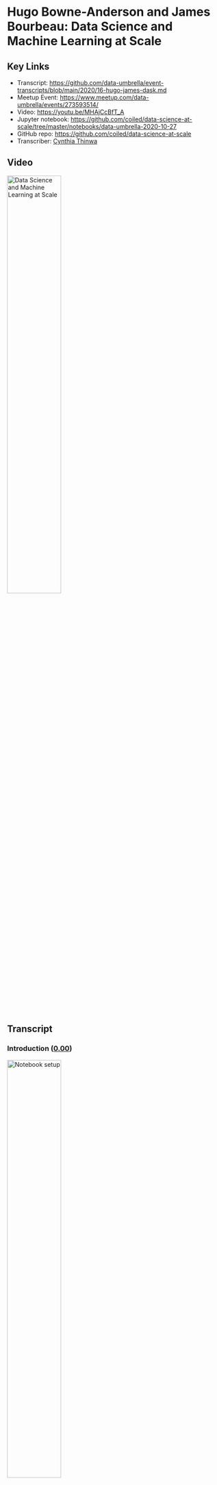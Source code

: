 # Hugo Bowne-Anderson and James Bourbeau:  Data Science and Machine Learning at Scale

## Key Links
- Transcript:  https://github.com/data-umbrella/event-transcripts/blob/main/2020/16-hugo-james-dask.md
- Meetup Event:  https://www.meetup.com/data-umbrella/events/273593514/
- Video:   https://youtu.be/MHAjCcBfT_A
- Jupyter notebook:  https://github.com/coiled/data-science-at-scale/tree/master/notebooks/data-umbrella-2020-10-27
- GitHub repo:  https://github.com/coiled/data-science-at-scale
- Transcriber:  <a href='https://github.com/'>Cynthia Thinwa</a>

## Video

<a href="http://www.youtube.com/watch?feature=player_embedded&v=MHAjCcBfT_A" target="_blank">
  <img src="http://img.youtube.com/vi/MHAjCcBfT_A/0.jpg"
       alt="Data Science and Machine Learning at Scale" width="50%" /></a>

## Transcript

### Introduction (<a href='https://youtu.be/MHAjCcBfT_A'>0.00</a>)

<a href="https://youtu.be/MHAjCcBfT_A?t=1">
  <img src="https://github.com/CeeThinwa/event-transcripts/blob/patch-1/images/v16/v16t0.00.JPG"
       alt="Notebook setup" width="50%" /></a>

**Reshama**:

Okay - hello and welcome to Data Umbrella's webinar for October; so I'm just going to go over the agenda, I'm going to do a brief introduction then there will be the workshop by Hugo and James and you can ask questions along the way in the chat or - actually the best place to ask questions is the Q&A and there's an option to upvote as well. So yeah; asking the Q&A - if you happen to post it on the chat by mistake I can also transfer it over to Q&A so that would be fine too and this webinar is being recorded.

Briefly about me: I am a statistician and data scientist and I am the founder of Data Umbrella; I am on a lot of platforms as @reshamas so feel free to follow me on Twitter and LinkedIn. We have a code of conduct; we're dedicated to providing a harassment-free experience for everyone; thank you for helping to make this a welcoming, friendly professional community for all and this code of conduct applies to the chat as well. So our mission is to provide an inclusive community for underrepresented persons in data science and we are an all-volunteer-run organization.

You can support Data Umbrella by doing the following things: you can follow our code of conduct and keep our community a place where everybody wants to keep coming to, you can donate to our open collective and that helps to pay meet-up dues and other operational costs and you can check out this link here on GitHub - we have this new initiative where all the videos are being transcribed and... so it's to make them more accessible - so we take the YouTube videos and we put the raw there and so we've had a number of volunteers help us transcribe it; so feel free to check out this link and maybe if you do this video, maybe the two speakers will follow you on Twitter; I can't promise anything but it's possible.

Data Umbrella has a job board and it's at jobs.dataumbrella.org and once this gets started I'll put some links in the chat. The job that we are highlighting today is the machine learning engineer job by Development Seed and Development Seed is based in Washington DC and Lisbon, Portugal and they do - I'm going to go to the next slide - what they do is they're doing social good work and so they're doing for instance, mapping elections from Afghanistan to the U.S, analyzing public health and economic data from Palestine to Illinois and leading the strategy and development behind data for World Bank and some other organizations and I will share a link to their job posting in the chat as well as soon as I finish this brief introduction.

Check out our website for resources - there's a lot of resources on learning Python and R, also for contributing to open source, also for guides on accessibility and responsibility and allyship. We have a monthly newsletter that goes out towards the end of the month and it has information on our upcoming events - we have two great events coming up in November and December on open source so subscribe to our newsletter to be in the know. We are on all social media platforms as Data Umbrella; Meetup is the best place to join to find out about upcoming events, our website has resources, follow us on Twitter, we also share a lot of information on LinkedIn, and if you want to subscribe to our YouTube channel we record all of our talks and post them there within about a week of the talk so it's a good way to get information.

Okay and now we are ready to get started. So I will hand it over to - put myself on mute - and I will hand it over to Hugo and James and let you take over.

**Hugo:**

Thank you all for joining I just want to thank Reshama, Christina and and everyone else who tire - all the tireless effort that - that goes into putting these meet-ups and these online sessions together. I think one thing I want to say is actually the last in-person workshop I gave - either at the end of February or early March was Data Umbrella's inaugural tutorial and meetup if I recall correctly - on Bayesian thinking and hacker statistics and simulation and that type of stuff, so it's just wonderful to be back particularly with my colleague and friend James. We're building really cool distributed data science products at Coiled - we'll say a bit about that but we'll do some introductions in a bit.

### How to access and set up notebooks used in the webinar (<a href='https://youtu.be/MHAjCcBfT_A?t=300'>05:00</a>)

<a href="https://youtu.be/MHAjCcBfT_A?t=300">
  <img src="https://github.com/CeeThinwa/event-transcripts/blob/patch-1/images/v16/v16t05.00.JPG"
       alt="Notebook setup" width="50%" /></a>
       
**Hugo:**

I just wanted to get you all accustomed to - it was February, thank you Reshama. We're working with Jupyter notebooks in a GitHub repository - the repository is pinned to the top of the chat. This is what it looks like (scrolling down the repository homepage) - these are all the files; this is the file system.

Now we use something called Binder which is a project, out of and related to Project - Project Jupyter which provides infrastructure to run notebooks without any local installs. So there are two ways you can you can code along on this tutorial; the first is - and i won't get you to do this yet - is to launch Binder. The reason I won't get you to do that yet is because once you launch it we have 10 minutes to start coding or the Binder session times out - I've been burnt by that before, actually several times - I'm surprised I even remembered it this time. The other thing you can do is install everything locally by cloning the repository, downloading Anaconda, creating a Conda environment - if you haven't done that, I suggest you do not do that now - and you launch - launch the Binder. James is going to start by telling us a few things about about Dask and distributed computing in general.

My question for you James is: if we get people to launch this now, will we get to execute a cell - code cell in 10 minutes?

**James:**

I would... let's hold off for now maybe..

**Hugo:**

Yep.

**James:**

Maybe I'll indicate when we should launch Binder.

**Hugo:**

Okay, fantastic.

**James:**

Cool um and just for reference -

**Hugo:**

So -

**James:**

What I'm looking at right now is the GitHub repository on your browser...

**Hugo:**

Yes.

**James:**

Okay.

**Hugo:**
Exactly. So I will not launch Binder now - I will not get you to now... I've - I'm doing this locally... (highlights notebook located in `localhost` onscreen) and we see that I'm in notebook zero, and if you want to actually have a look at this notebook before launching Binder, it's in the (highlights notebook location in GitHub onscreen) *Notebooks Data Umbrella...* subdirectory  (clicks notebook location in GitHub onscreen) and it's (highlights notebook location in GitHub onscreen) notebook zero and we're going to hopefully make it through the overview then (highlights notebook location in GitHub onscreen) chatting about Dask - Dask *delayed* and - and (highlights notebook location onscreen) *dataframe* and (highlights notebook location onscreen) *machine learning*.

Great so we have... Hashim has said you could open in VS Code as well; you could - I mean, that would require all your local installs and that type of stuff as well but we're to introduce me and James; we work at Coiled where we build products for distributed computing infrastructure. As we'll see one of the big problems with like bursting to the cloud is all the like Kubernetes, AWS, Docker stuff, so we build a one-click host of deployments for Dask but for data science and machine learning in general. James maintains Dask along with Matt - Matt Rocklin who created Dask with a team - people who were working with Continuum, Anaconda at the time - and James is a software engineer at Coiled and I run Data science evangelism, Marketing, work on a bunch of product stuff as well, wear a bunch of different hats occasionally; there are many ways to think about distributed compute and how to do it in Python. We're going to present - hey James, you're muted -

**James:**

I'm taking it I went away based on what I see in the chat...

**Hugo:**

You did, you did but now we're back; I've introduced you, I've introduced me, I've mentioned that there are many ways to do distributed compute in the Python ecosystem and we'll be
chatting about one called Dask and maybe I'll pass to you in a second but I'll say one thing that I really like about - my background isn't in distributed compute my background's in
Pythonic data science. When thinking about bursting to larger data sets and larger models, there are a variety of options. The thing that took me, attracted me to Dask - originally.
I saw Cameron's note  "The ghosts in the machine aren't playing nice tonight I think that ain't that the truth" - is that Dask plays so nicely with the entire Py data ecosystem so as we'll see if you want to write Dask code for dataframes - Dask DataFrames - it really mimics your Pandas code; same with Numpy, same with Scikit-learn - okay? And the other thing is Dask essentially runs the Python code under the hood so your mental model of what's happening is - actually corresponds to the code being executed. Okay.. now I'd like to pass over to James but it looks like he's disappeared again -

**James:**

I'm still here if you can hear me, I've just turned my camera off.

**Hugo:**

Oh yeah! Okay great.

**James:**

I'm gonna turn my camera... hopefully that will help, yeah -

**Hugo:**

And I might do, do the same for bandwidth, bandwidth issues so if you want to jump in and talk about Dask at a high level, I'm sharing my screen and we can scroll through (scrolls through notebook located at `localhost`).

### An overview of Dask (<a href='https://youtu.be/MHAjCcBfT_A?t=590'>09:50</a>)

<a href="https://youtu.be/MHAjCcBfT_A?t=590">
  <img src="https://github.com/CeeThinwa/event-transcripts/blob/patch-1/images/v16/v16t09.50.JPG"
       alt="Notebook setup" width="50%" /></a>

**James:**

Yeah that sounds great. So that's sort of - a nutshell - you can think of it as being composed of two main... well, components.

<a href="https://youtu.be/MHAjCcBfT_A?t=610">
  <img src="https://github.com/CeeThinwa/event-transcripts/blob/patch-1/images/v16/v16t10.10.JPG"
       alt="Dask components" width="50%" /></a>

The first we call collections; these are the user interfaces that you use to actually construct a computation you would like to compute in parallel or on distributed hardware. There are a few different interfaces that Dask implements... for instance, there's Dask Array for doing nd array computations, there's Dask DataFrame for working with tabular data... you can think of those as like - Dask Array as a parallel version of Numpy, Dask DataFrame as a parallel version of Pandas and so on. There are also a couple other interfaces that we'll be talking about; Dask delayed for instance - we'll talk about that today - we'll also talk about the Futures API; those are sort of for lower level custom algorithms, in sort of paralyzing existing - existing code. The main takeaway is that there are several sort of familiar APIs that Dask implements and that we'll use today to actually construct your computation. So that's the first part of Dask - it is these Dask collections - you then take these collections, set up your steps for your computation and then pass them off to the second component which are Dask schedulers and these will actually go through and execute your computation potentially in parallel.

There are two flavors of schedulers that Dask offers. The first - is a - are called single machine schedulers and these just take advantage of your local hardware they will spin up a a local thread or process pool and start submitting tasks in your computation to to be executed in parallel either on multiple threads or multiple processes. There's also a distributed scheduler - or maybe a better term for... would actually be called the advanced scheduler because it works well on a single machine but it also scales out to multiple machines, so for instance as you'll see later we will actually spin up a  distributed scheduler that has workers on remote machines on AWS so you can actually scale out beyond your local resources like say what's on your laptop. (Scrolls through notebook located at `localhost`) Kind of scrolling down then to the image of the cluster we can see the main components of the distributed scheduler -

**Hugo:**

And James, I might get people to spin up the Binder now because we're going to execute codes-

**James:**

Yeah... now is a good point. Yep -

**Hugo:**

So just - here's a quick break point before you know... a teaser for schedulers and what's happening there. I'll ask you to - in the repository there's also the link to the binder; click on launch binder (right-clicks the link), i'm going to open it in a new tab and what this will create is an environment in which you can just execute the code in - in the notebooks okay... (displays the opened tab at *mybinder.org* where `coiled/data-science-at-scale/master` repository is loading) so hopefully by the time we've gotten - gone through this section, this will be ready to start executing code. So if everyone wants to do that - to code along... otherwise just watch - or if you're running things locally, also cool; thanks James.

#### An illustration of a distributed scheduler (<a href='https://youtu.be/MHAjCcBfT_A?t=780'>13:00</a>)

<a href="https://youtu.be/MHAjCcBfT_A?t=780">
  <img src="https://github.com/CeeThinwa/event-transcripts/blob/patch-1/images/v16/v16t13.04.JPG"
       alt="Scheduler" width="50%" /></a>

**James:**

Yeah, yeah no problem, thank you. So - so yeah, looking at the image for the distributed scheduler; we're not gonna have time to go into the... a lot of detail about the distributed scheduler in this workshop so - but we do want to provide at least a high level overview of the, the different parts and components of the distributed scheduler.

So the first part I want to talk about is in the diagram what's labeled as a client. So this is the user facing entry point to a cluster; so um wherever you are running your python session... that could be in a jupiter lab session - like we are here, that could be in a python script somewhere... you will create and instantiate a client object that connects to the second component which is the Dask scheduler.

So each Dask cluster has a single scheduler in it that sort of keeps track of all of the state - for all of the - the state of your cluster and all the tasks you'd like to compute; so from your client you might start submitting tasks to the cluster... the scheduler will receive those tasks and compute things like all the dependencies needed for that task like say you're implementing - you say you want to compute Task C, but that actually requires first you have to compute Task B and Task A - like there are some dependency structures there; it'll compute those dependencies as well as keep track of them. It'll also communicate with all the workers to understand what worker is working on which task and as space frees up on the workers it will start farming out new tasks to compute to the workers.

So in this particular diagram there are three Dask distributed workers here; however, you can have as you can have thousands of workers if you'd like. So the workers are the things that actually compute the tasks. They also store the results of your tasks and then serve them back to you in the client. The scheduler basically manages all the state needed to perform the computations and you submit tasks from the client. So that's sort of a quick whirlwind tour of the different components for the distributed scheduler and at this point I think it'd be great to actually see - see some of this in action... Hugo, would you like to take over?

### Dask in action (<a href='https://youtu.be/MHAjCcBfT_A?t=915'>15:14</a>)

<a href="https://youtu.be/MHAjCcBfT_A?t=915">
  <img src="https://github.com/CeeThinwa/event-transcripts/blob/patch-1/images/v16/v16t15.23.JPG"
       alt="Dask in action" width="50%" /></a>

**Hugo:**

Absolutely. Thank you for that wonderful introduction to Dask and and the schedulers in particular and we are going to see that with Dask in action. I'll just note that this tab in which I launched the binder, is up and running - if you're going to execute code here, click on *notebooks*, click on *data umbrella* and then go to the *overview* notebook and you can drag around (drags one of the three dashboards displayed). We'll see the utility of these - these dashboards in a second but you can, you know drag your stuff around to - to make - you know, however you want to - want to structure it and then you can execute code in here. I'm not going to do that,  I'm going to do this locally at the moment (opens notebook at `localhost`); but just to see Dask in action to begin with, I'm going to - I'm actually going to restart kernel and clear my outputs - so I'm going to import from Dask distributed, the client, the - sorry the other thing I wanted to mention is we made a decision around content for this.

We do have a notebook that we - we love to teach on schedulers but we decided to switch it out for machine learning for this workshop in particular; we are teaching a similar although distinct workshop at PyData Global so we may see some of you there in which we'll be going more in depth into schedulers as well, so if you want to check that out definitely do so. We instantiate the client which as James mentioned is kind of what we work with as the user to submit our code. So that will take - take a few seconds... okay it's got a port in use so it's going - going elsewhere. What I'll just first get you to notice is that it tells us where our dashboard is - and we'll see those tools in a second - tells us about our cluster that we have four workers, eight cores, between eight and nine gigs(gigabytes) of - of RAM... okay?

Now this is something I really love about Dask, all the diagnostic tools - if I click on the little Dask thing here (clicks on the Dask icon in the leftmost panel) and (navigates to the binder) we've modified the binder so that - that exists there as well. We can see (clicks on the Dask icon) - i'll hit search (clicks on search icon within the pop-up menu from the Dask icon) and it should - (search result displays the same port as the port that is the output from the scheduler on the notebook) that now corresponds to the - the scheduler. Now i want to look at the task stream (clicks on the `TASK STREAM` button within the pop-up menu from the Dask icon, placing the Dask Task Stream dashboard to the right) which will tell us in real time what's happening; i also want to look at the (clicks on the `CLUSTER MAP` button within the pop-up menu from the Dask icon, placing the Dask Cluster Map dashboard just below the Dask Task Stream dashboard that is positioned to the right) cluster map.

So we see here - this is already really cool - we've got all of our workers around here (moves cursor around a small dashboard below the Dask icon pop-up menu) and our scheduler - scheduler there and when we start doing some compute we'll actually see information flowing between these... and the other thing maybe... I'll yeah... I'll include a little progress (clicks on the `PROGRESS` button within the pop-up menu from the Dask icon, placing the Dask Progress dashboard to the right of the Dask Cluster Map dashboard) and that can be an alternate tab to... ask... I'm wondering perhaps I also want to include something about the workers (clicks on the `WORKERS` button within the pop-up menu from the Dask icon, placing the Dask Workers dashboard between the Dask Cluster Map and the Dask Progress dashboards).

Yeah, okay... great. So we've got a bunch of stuff that's - that's pretty interesting there and so the next thing I'm going to do... we've got a little utility file (highlights code cell containing `%run prep.py -d flights`) which downloads some of the data and this is - what it does is if you're in Binder it downloads a subset of the data; if you're anywhere else it downloads a larger set. For this particular example we're dealing with a small data set - you see the utility of Dask and distributed compute when it generalizes to larger data sets, but for pedagogical purposes we're going to sit with a smaller data set so that we can actually run - run the code: there's a trade-off there. So actually, that was already downloaded it seems but you should all see it download... I'm actually going to run that in the binder just to - you should start seeing `Downloading nyc flights dataset... done`, `Extracting`... `Creating json data` etc.

Okay now what we're going to do is we're going to read in this data as a Dask DataFrame - and what I want you to notice is that it - really, the Dask code mimics Pandas code,  so instead of `pd.read_csv()` we've got `dd.read_csv()`. We've got, you know, this is the file path - the first argument; we're doing some parse date, setting some data types... okay? We've got a little  wild card regular expression there to - to join - to do a bunch of them... and then we're performing a `groupby`... okay? So we're grouping by the origin of these flights - flight data, we're looking at the the mean departure delay group(ed) by origin... the - the one difference i want to make clear is that in Dask we need a `.compute()` method; that's because Dask performs lazy computation - it won't actually do anything, because you don't want it to do anything on really large data sets until you explicitly tell it - tell it to compute.

So i'm going to execute this now (runs code cell) and we should see some information transfer between the scheduler and the workers and we should see tasks starting - starting to be done, okay? So moment of truth... fantastic (code cell displays output, the clusters show lines moving among them, the task stream creates a sort of bar graph and the code cell stops running) so we call this a pew pew plot because we see pew! pew! pew! We saw a bunch of data transfer happening between them (the clusters)... these are all our calls and we can see tasks happening... it tells us what tasks there are. We can see that most of the time was spent reading reading CSVs (highlights `read csv` in task graph), then we have some groupbys on chunks and - and that type of stuff (highlights task in task graph). So that's a really nice diagnostic tool to see what most of your work is - is actually doing under Dask Workers you can see memory used, `CPU use`, more fine-grained examples there. So I - I'd love to know if, in the Q&A, I'm going to ask... Were you able to execute this code?... and if you were in Binder just a thumb up, a vote would be - no - would be fantastic; much appreciated.

So as we've mentioned I just wanted to say a few things about tutorial goals: the goal is to cover the basics of Dask and distributed compute; we'd love for you to walk away with an understanding of when to use it, when to not, what it has to offer; we're going to be covering the basics of Dask Delayed, which, although not immediately applicable to data science, provides a wonderful framework for thinking about Dask - how Dask works and understanding how it works under the hood; then we're going to go into Dask DataFrames and then machine learning hopefully. Due to the technical considerations with... we've got less time than - than we thought we would but we'll definitely do the best we can. We may have less time to do exercises - so we've had two people who were able to execute this code... if you - if you tried to execute it in Binder and were not able to, perhaps post that in the Q&A - but we also have several exercises and I'd like you to take a minute just to do this exercise.

The i- I'm not asking you to do this because I want to know if you're able to print `hello world` - I'm essentially asking you to do it so you get a sense of how these exercises work. So if you can take 30 seconds to print `hello world` then we'll - we'll move on after that, so just take 30 seconds now - and it seems like we have a few more people who were able to execute code which - which was great... okay, fantastic. So you will put your solution there for some reason I have an extra cell here so i'm just going to clip that (deletes blank code cell) and to see a solution uh i'll just get you to execute this cell (highlights a code cell containing `%load solutions/overview.py`) and it provides the solution and then we can execute it and compare it to the the output of what you had, okay? 'Hello world.'

### Working directly from the cloud with Coiled (<a href='https://youtu.be/MHAjCcBfT_A?t=1401'>23:21</a>)

<a href="https://youtu.be/MHAjCcBfT_A?t=1401">
  <img src="https://github.com/CeeThinwa/event-transcripts/blob/patch-1/images/v16/v16t23.23.JPG"
       alt="Working with Coiled" width="50%" /></a>

**Hugo:**

So as as we saw, I've done all this locally, you may have done it on Binder... there is an option to work directly from the cloud and I'll - I'll take you through this - there are many ways to do this. As I mentioned we're working on one way with Coiled and I'll explain the rationale behind that in - in a second but I'll show you how easy it is to get a cluster up and running on - on AWS without even interacting with AWS for free, for example; you can follow along by signing into Coiled cloud. To be clear, this is not a necessity and it does involve you signing up to our product, so i just wanted to be absolutely transparent about that; it does not involve any credit card information or anything along those lines and in my opinion it does give a really nice example of how to run stuff on the cloud. To do so you can sign in at <a href='https://cloud.coiled.io/'>cloud.coiled.io</a> you can also `pip install coiled` and then do authentication; you can also spin up this - this hosted Coiled notebook (clicks <a href='https://cloud.coiled.io/jobs/coiled/quickstart'>link</a> on notebook), so I'm going to spin that up now and I'm going to post that here... actually yep, I'm gonna post that in the chat if you - let me get this right - if you've - if you've never logged in to Coiled before it'll ask you to sign up using Gmail or GitHub so feel free to do that if you'd like; if not that's also also cool, but I just wanted to be explicit uh about that.

The reason I want to do this is to show how Dask can be leveraged to do work on really large data sets; so you will recall that i had between eight and nine gigs of RAM on my local system - oh wow Anthony says, "On iPad, unable to execute on Binder," incredible... I don't have a strong sense of how Binder works on iPad; I do know that I was able to - to check - to use a binder on my iPhone several years ago on my way to Scipy doing code review for someone - for Eric Maher i think, for what that - that's worth... but back to this, we have this NYC taxi dataset which is over 10 gigs - it won't even - I can't even store that in local memory - I don't have enough RAM to store that. So we do need, either to do it locally in an out of core mode of some sort or we can we can burst to the cloud - and we're actually going to burst to the cloud using - using coiled; so the notebook is running here (navigates to the Coiled page) for me and - but - I'm actually gonna do it from my local - local notebook (navigates to JupyterLab loading the notebook hosted in Coiled) but you'll see... and once again feel free to code along here... it's spinning up a notebook and James who is - is my co-instructor here is to be - I'm, I'm so grateful all the work is done on our notebooks in Coiled - you can launch the cluster here and then analyze the entire... over 10 gigs of data there... I'm going to do it here (navigates to the notebbok in `localhost`).

So to do that, I import Coiled and then I import the Dask distributed stuff (highlights code cell) and then I can create my own software environment (highlights next code cell), cluster configuration (highlights next code cell) - I'm not going to do that because the standard Coiled cluster configuration software environment (highlights next code cell) works. Now i'm going to spin up a cluster (highlights and runs next code cell) and instantiate a client.

Now because we're spinning up a cluster in - in the cloud, it'll take - it'll take - a minute - a minute or two... enough time to make a cup of coffee but it's also enough time for me to just talk a bit about why this is important and there are a lot of a lot of good - good people working on - on similar things... but part of the motivation here is that if you want to... you don't always want to do distributed data science, okay? First I'd ask you to look at - instead of using Dask, if you can optimize your Pandas code, right? Second I'd ask, if you've got big datasets - it's a good question - do you actually need all the data?

So I would - if you're doing machine learning, plot your learning curve; see how accurate... see how your accuracy or whatever your metric of interest is improves as you increase the amount of data - right? - and if it plateaus before you get to a large data size then you may as well, most of the time, use your small data; see if sub-sampling can actually give you the results you need. See if you can get a bigger, bigger - access to a bigger machine so you don't have to burst to the cloud; but after all these things if you do need to burst - burst to the cloud, until recently you've had to get an AWS account, you've had to, you know, set up containers with Docker and/or Kubernetes and do all of these kind of - I suppose - DevOpsy software engineering foo stuff which, which if you're into that I - I absolutely encourage you - encourage you to do that... but a lot of working data scientists aren't paid to do that and don't necessarily want to. So that's something we're working on, is thinking about these kind of one-click hosted deployments so you don't have to do all of that; having said that I very much encourage you to try doing that stuff if - if you're interested.

We'll see that the - the cluster has just been created and what I'm going to do, we see that - oh I'm sorry, I've done something funny here... I'm - I'm referencing the previous client, aren't I James?

**James:**

Yeah it looks like you should go ahead and connect a new client to the Coiled cluster -

**Hugo:**

and... 

**James:**

making sure not to re-execute the cluster creation because -

**Hugo:**

Yeah, exactly. So, would that be... how would I... what's the call here?

**James:**

I would just open up a new cell and say `client = Client` and then pass in the cluster, like `(cluster)` (typing the code `client = Client(cluster)` in a new cell)... yeah -

**Hugo:**

Great... okay, fantastic - and what we're seeing is a slight version... this (highlights code cell output) - we don't need to worry about this; this is essentially saying that
the environment on the cloud mis- is there's a slight mismatch with my, with my local environment; we're fine with that. I'm going to look here - for a certain reason the - the dashboard isn't quite working here at the moment. James would you suggest i just click on this and open a new

**James:**

Yeah... click on the ecs dashboard link (in the code output)

**Hugo:**

Oh yes, fantastic... so... yep, there's some bug with the local dashboards that we're - we're currently - currently working on but what we'll see now... just a sec, I'm going to remove all of this (closes all previously opened dashboards and the Dask icon popup menu) - we'll see now that I have access to 10 workers, I have access to 40 cores and I have access to over 170 gigs of memory (resizes window containing notebook on `localhost` to show Dask dashboards at the ecs link mentioned earlier lying to the right)... okay, so now I'm actually going to import this data set (highlights and runs code cell in notebook on `localhost`) and it's the entire year of data from 2019, and we'll start seeing on - on the diagnostics all the, all the processing happening, okay? So... actually, not yet because we haven't called compute (i.e. added `.compute()` to the `dd.read_csv()` function)... okay, so it's done this lazily, we've imported it - it shows kind of like Pandas when you show a dataframe, the column names and data types - but it doesn't show the data because we haven't loaded it yet; it does tell you how many partitions it is. So essentially - and we'll see this soon - Dask DataFrames correspond to collections of Pandas DataFrames so there are really 127 Pandas DataFrames underlying this Dask DataFrame.

So now i'm going to do the compute - well I'm going to set myself up for the computation to do a group by passenger count and look at the mean tip (runs code cell) - now that took a very small amount of time; we see the ipython magic timing there because we haven't computed it - now we're actually going to compute (runs next code cell) - and James if you'll see in the chat, Eliana said her Coil-Coiled authentication failed; I don't know if you're able to to help with that but if you are, that would be great... and it may be difficult to debug in - but look; as we see, we have the task stream now and we see how many - you know we've got 40 cores working together, we saw the processing, we saw the bytes stored - it's over 10 gigs as I said - and we see we were able to do our basic analytics. We were able to do it on a 10 plus gig dataset in - in 21.3 seconds which is pretty - pretty exceptional. If any - any code-based issues come up and they're correlated in particular... so if you have questions about the code execution please ask in the Q&A not in the chat because others cannot vote it and I will definitively prioritize questions on technical stuff particularly ones that up- that are upvoted; but yeah, I totally agree thanks - thanks very much.

### Working with Dask DataFrames (<a href='https://youtu.be/MHAjCcBfT_A?t=1963'>32:43</a>)

<a href="https://youtu.be/MHAjCcBfT_A?t=1963">
  <img src="https://github.com/CeeThinwa/event-transcripts/blob/patch-1/images/v16/v16t32.49.JPG"
       alt="Working with Dask DataFrames" width="50%" /></a>

**Hugo:**

So yeah... let's jump into - into Dask DataFrames (opens notebook two at `localhost`). So of course we write here that in the last exercise we used Dask Delayed to parallelize loading multiple csv files into a Pandas DataFrame. We're not - we - we haven't done that but you can definitely go through and have a look at that - but I think perhaps even more immediately relevant for a data science crowd and an analytics crowd is - which is what I see here from the reasons people - people have joined - is jumping into Dask DataFrames, and as I said before a Dask dataframe really feels like a Pandas dataframe, but internally it's composed of many different - different dataframes. This is one - one way to think about it, that we have all these Pandas dataframes and the collection of them is a Dask dataframe - and as we saw before they're partitioned. We saw when we loaded the taxi dataset in the Dask dataframe was 127 partitions right? Where each partition was a normal Panda - Pandas dataframe and they can live on disk as they did, early in the first example - Dask in action - or they can live on other machines as when I spun up a coiled cluster and and did it on - on AWS.

Something I love about Dask's dataframes - I mean I rant about this all the time - it's how... it's the Pandas API and - and Matt -Matt Rocklin actually has a post on - on the blog called "A brief history of Dask" in which he talks about the technical goals of Dask but also talks about a social goal of Dask which in Matt's words is to "invent nothing"; he wanted and the team wanted the Dask API to be as comfortable and familiar for users as possible and that's something  really appreciate about it.

So we see we have element - *elementwise operations*, we have the - our favorite - *row-wise selections*, we have *loc*, we have the *common aggregations*, we saw *groupby*s before, we have *is in*s, we have *datetime string accessors*. Oh James! We forgot to - I forgot to edit this and I -it should be *groupby* - I don't know what - what a *froupby* is but that's something... we'll make sure the next iteration to - to get it right; at least we've got it right there and in the code, but have a look at the Dask dataframe API docs to check out what's happening, and a lot of the time Dask dataframes can serve as drop in replacements for Pandas dataframes.

The one thing that I just want to make clear as I did before, is that you need to call `compute()` because of the lazy - lazy compute property of Dask. So this is wonderful to talk about when to use Dask dataframes. So if your data fits in memory use Pandas; if your data fits in memory and your code doesn't run super quickly I wouldn't go to Dask, I'd try to - I'd do my best to optimize my Pandas code before trying to get gains - gains and efficiency; but Dask itself becomes useful when the dataset you want to analyze is larger than your machine's RAM, where you normally run into memory errors and that's what we saw with the taxicab example. The other example that we'll see when we get to machine learning is you can do machine learning on a small dataset that fits in memory but if you're building big models or training over like a lot of different hyperparameters or different types of models, you can you can parallelize that using - using Dask. So there is, you know - you want to use Dask perhaps in the big data or medium to big data limit as we see here, or in the medium to big model limit where training, for example, takes and takes a lot of time, okay?

So without further ado let's get started with Dask dataframes; (highlights a code cell containing `%run prep.py -d flights`) you likely ran this preparation file (runs code cell) to get the data in the previous notebook but if you didn't execute that... now we're going to (highlights a code cell containing `import os`) get our file names by doing - (runs code cell) doing a few joins and we see our file is a string *data*, *nyc*, *flights*, a *wildcard*, - to access all of them - *.csv* and we're going to import our Dask `dask.dataframe` and read in (highlights a code cell containing `dd.read_csv()`) our dataframe, parsing some dates, (runs code cell) setting some - setting some data types, okay? I'll execute that ... we'll see we have 10 partitions... as we noted before, if this was a Pandas dataframe we'd see a bunch of entries here; we don't, we see only the column names and the data types of the columns and the reason is, as we've said it explicitly here, is the representation of the dataframe object contains no data, it's done - Dask has done enough work to read the start of the file so that we know a bit about it, some of the important stuff and then infer the column types and column names and data types, okay?... but we don't - once again we don't - let's say we've got 100 gigs of data, we don't want to like do this call and suddenly it's reading all that stuff in and doing a whole bunch of compute until we explicitly tell it to, okay?

(Highlights a code cell containing `df.columns`) Now this is really cool... if you know a bit of Pandas you'll know that you can there's an attribute `columns` which (runs code cell) prints out - it's well... it's actually the columns form an index, right?... the pandas index object - and we get the - we get the column names there... cool! Pandas in Dask form. (Highlights a code cell containing `df.dtypes`) We can check out the data types as well as we would in Pandas we see we've got some *int*s for the day of the week, we've got some *float*s for departure time, - maybe we'd actually prefer that to be, you know, a date time at some point - we've got some objects which generally are the most general o-objects so generally strings... so that's all Pandas-y type stuff. In addition Dask dataframes have an attribute, `npartitions`  (highlights a code cell containing `df.npartitions`) which tells us the number of partitions and we saw before that that's 10, so i'd expect to see 10 here... (runs code cell) Hey, look at that.

Now this is something that we talk about a lot in the *delayed* notebook is really the task graph (highlights a code cell containing `df.visualize()`) - and i don't want to say too much about that - but really it's a visual schematic of - of the order in which different types of compute happen, okay? (runs code cell) ... and so the task graph for `read.csv` tells us what happens when we call compute and essentially it reads csv 10 ten times, zero indexed of course - because Python, reads csv ten different times into these ten different Pandas - Pandas dataframes and if there were `groupby`s or stuff after that we'd see them happen in - in the - in the graph there and we may see an example of this in a second. So once again (highlights a code cell containing `df.head()`) as with Pandas um we're going to view the the head of the dataframe, great, and we see a bunch of stuff... you know we - we see the first - first five rows.
I'm actually (changes code in cell from `df.head()` to `df.tail()`) also gonna - gonna have a look at the - the tail, (re-runs code cell) the final five rows. That may take longer, because it's accessing the the final - I - I - there's a joke and it may not even be a joke, how much data analytics is actually biased by people looking at the first five rows before actually, you know interrogating the data more - more seriously. So how would all of our results look different if... if our files were ordered in - in a different way that's another conversation for - a more philosophical conversation - for another time.

### Computations with Dask DataFrames (<a href='https://youtu.be/MHAjCcBfT_A?t=2437'>40:37</a>)

<a href="https://youtu.be/MHAjCcBfT_A?t=2437">
  <img src="https://github.com/CeeThinwa/event-transcripts/blob/patch-1/images/v16/v16t40.37.JPG"
       alt="Computations with Dask DataFrames" width="50%" /></a>

**Hugo:**

So now i want to show you some computations with Dask dataframes, okay? So since Dask dataframes implement a Pandas-like API, we can just write our familiar Pandas codes. So, I want to look at the column,(highlights a code ceell containing `max_delay`) departure delay and look at the maximum of that column; I'm going to call that `max_delay`. So you can see we're selecting the column and then applying the max method as we would (runs code cell) with Pandas. Oh what happened there? Gives us some Dask scalar series... and what's happened is we haven't called compute, right? So it hasn't actually done the compute yet.

We're going to do compute but first we're going to visualize the task graph like we did here (highlights a previous code cell) and let's try to reason what the task graph would look like, right? So the task graph first is going to read in all of these things, and then it'll probably perform this selector on each of these different pandas data frames comprising the Dask dataframe, and then it will compute the max of each of those and then do a max on all those maxes, I think (runs current code cell) - that's what I would assume is happening here... great. So that's what we're - what we're doing we're reading this; so we read the first - perform the first *read-csv* get this Dask dataframe, *getitem* i think is that selection, then we're taking the *max* - we're doing the same for all of them, then we take all of these *max*s and aggregate them and then take the max of that, okay? So that - that's essentially what's happening when I call compute (highlights a code cell containing `%time max_delay.compute()`) which i'm going to do now (runs code cell). Moment of truth... okay! So that took around eight seconds and it tells us the max and I-I'm sorry? (Clicks on the Dask icon) Let's - let's just get out some of our dashboards up as well... (scrolls up the notebook)

**James:**

I think in this notebook we are using the single machine scheduler, Hugo. So i don't think there is a dashboard to be seen.

**Hugo:**

Exactly. Yeah thank you for that - that - that catch, James... great. It's even better. James, we have a question around using Dask for reinforcement learning. Can you - can you speak to that?

**James:**

Yeah so it depends on... this - I mean yeah, short answer yes you can use Dask to train reinforcement learning models. So there's a package that Hugo will talk about called Dask-ML that we'll see in the next notebook, for distributing machine learning, that parallelizes and and distributes some existing models using Dask. So for instance things like random forces - forest inside Scikit-Learn... so - so yes you can use Dask to do distributed training for models. I'm not actually sure if Dask-ML implements any reinforcement learning models in particular, but that is certainly something that - that can be done.

**Hugo:**

Yeah and I'll - I'll build on that by saying we are about to jump into machine learning... I don't think - as James said I don't think there's reinforcement learning, explicitly, that - that one can do, but you of course can use the Dask scheduler yourself to, you know, to distribute any reinforcement learning stuff you - you have as well... and that's actually another - another point to make, that maybe James can speak to a bit more. It's that the Dask team of course built all of these high-level collections and Dask arrays and Dask dataframes and were pleasantly surprised when you know, maybe even up to half the people using Dask came in all like, we love all that but we're going to use the scheduler for our own bespoke use cases, right?

**James:**

Yeah, exactly. Yeah... the original intention was to like make basically a numpy - like a parallel numpy, so that was like the Dask array stuff like run - run numpy in parallel on your laptop... and - and yeah. So in order to do that we ended up building a distributed scheduler which sort of does arbitrary Dask computations; so not just things like, you know, parallel numpy, but really whatever you'd like to throw at it and it turns out that ended up being really useful for people... and so yeah, now people use that sort of on their own, just using the distributed scheduler to do totally custom algorithms (Hugo opens the machine learning notebook at `localhost`) in parallel. In addition to these like nice collections, like you saw, Hugo presents the Dask dataframe API - is, you know, the same as the Pandas API... so there is this like familiar space you can use things, like the high-level collections, but you can also run whatever custom - like Hugo said, bespoke computations - you might have.

**Hugo:**

Exactly, and it's - it's been wonderful to see so many people - so many people do that and the first thing, as we'll see here, the first thing to think about is if - if you're doing lifestyle compute, if there's anything you can, you know, parallelize embarrassingly, as they say, right? So just - if you're doing a hyperparameter search, you just run some on one worker and some on the other, and there there's no interaction effect; so you don't need to worry about that as opposed to, if you're trying to do - you know, train on streaming data where you may require it all to happen on on on the same worker, okay? Yeah so even think about trying to compute the standard deviation of a - of a-a univariate data set, right?

In - in that case um you can't just send - you can't just compute the standard deviation on two workers and then combine the result in some - some way; you need to do something slightly - slightly more nuanced and slightly - slightly clever - more clever, I mean you still can actually in - in that case, but you can't just do it as naively as that... but - so, now we're talking about parallel and distributed machine learning, we have 20 minutes left so this is kind of going to be a whirlwind tour, but... you know, whirlwinds when safe, exciting and informative. I just want to make clear, the material in this notebook is based on the open source content from Dask's tutorial repository as there's a bunch of stuff we've shown you today. The reason we've done that is because they did it so well, so i just want to give a shout out to all the Dask contributors, okay?

### Parallel and Distributed Machine Learning (<a href='https://youtu.be/MHAjCcBfT_A?t=2834'>47:14</a>)

<a href="https://youtu.be/MHAjCcBfT_A?t=2834">
  <img src="https://github.com/CeeThinwa/event-transcripts/blob/patch-1/images/v16/v16t47.11.JPG"
       alt="Parallel and Distributed Machine Learning" width="50%" /></a>

**Hugo:**

So what we're going to do now is just break down machine learning scaling problems into two categories; just review a bit of Scikit-Learn in passing, solve a machine learning problem with single michelle - single Michelle? I don't know who she is but single michelle - wow. Single machine and parallelism with Scikit-Learn and Joblib then solve an l problem with - an ml problem with multiple machines and parallelism using Dask as well... and we won't have time to burst through the cloud - I don't think - but you can also play - play around with that, okay?

So as I mentioned before, when thinking about distributed compute, a lot of people do it when they have large data, they don't necessarily think about the large model limit and this schematic kind of speaks to that.

<img src="https://github.com/CeeThinwa/event-transcripts/blob/patch-1/images/v16/v16t48.24.JPG"
alt="Scaling Problems Visualization" width="25%" />

If you've got a small model that fits in RAM, you don't need to think about distributed compute; if your data size - if your data is larger than your RAM, so your computer's RAM-bound, then you want to start going to a distributed setting or if your model is big and CPU-bound such as like large-scale hyperparameter searches or like ensemble blended models of like machine learning algorithms... whatever it is and then of course we have the you know big data - big model limit where distributed compute in Dask is incredibly handy, as I'm sure you could imagine, okay?... and that's really what i've - what i've gone through here. A bird's-eye view of the strategies we think about... if it's in memory in the bottom left quadrant just use Scikit-Learn or your favorite ml library, otherwise known as Scikit-Learn - for me anyway. I was going to make a note about XG Boost but I - but I won't. For large models, you can use Joblib and your favorite Scikit-Learn estimator; for large datasets uh use our Dask-ML estimators so we're gonna do a whirlwind tour of Scikit-Learn in - in five minutes.

We're going to load in some data so we'll actually generate it, we'll import Scikit-Learn for our ml algorithm, create an estimator, and then check the accuracy of the model, okay? So once again I'm actually going to (selects Kernel from the Jupyter Notebook menu, then clicks on *Restart Kernel and Clear All Outputs*) clear all outputs after (Clicks *Restart* on the confirmation box) restarting the kernel... okay. So this is a utility function of Scikit-Learn to create some data sets (highlights a code cell containing `from sklearn.datasets import make_classification`), so I'm going to make a classification data set with four features and 10,000 samples (runs code cell) and just have a quick view, of some of it - so just a reminder on ml, `X` is the samples matrix um the size of `X` is the number of samples in terms of rows, number of features as columns, and then a feature or an attribute is what we're trying to predict essentially, okay? So `y` is the predictor variable which we're, we're - which we're... or the target variable which we're trying to predict. (Highlights and runs a code cell containing `y[:8]`)

So let's have a quick view of `y` - it's zeros and ones in in this case, okay? So, yep that's what i've said here; `y` are the targets, which are real numbers for regression tasks or integers for classification or any other discrete sets of values. No words about unsupervised learning at the moment; we're just going to support - we're going to fit a support vector classifier for this example. (Highlights a code cell containing `from sklearn.svm import SVC`) So let's just load the appropriate Scikit-Learn module (runs code cell); we don't really need to discuss what support vector classifiers are at the moment. Now, this is one of the very beautiful things about the Scikit-Learn API in terms of fitting the the model; we instantiate a classifier and we want to fit it to the features with respect to the target, okay? So the first argument is the features, second argument (highlights a code cell containing `estimator.fit(X, y)`) is the target (runs code cell) variable.

So we've done that; now I'm not going to worry about inspecting the learned features, I just want to see how accurate it was, okay?... and once we see how accurate it was - I'm not gonna do this - but then we can make a prediction, right?... using `estimator.predict` on a new - a new dataset. So this (highlights a code cell containing `estimator.score(X, y)`) estimator will tell us - so this score will tell us the accuracy and essentially that's the proportion or percentage or fraction of the results that were - that the estimator got correct, and we're doing this on the training dataset; we've just trained the model on this so this is telling us (runs code cell) the accuracy on the - on the training dataset, okay? So it's 90% accurate on the training dataset.

If you dive into this a bit more, you'll recognize that if we - we really want to know the accuracy on a holdout set or a test set - and it should be probably a bit lower - because this is what we use to fit it, okay... but all that having been said I expect, you know, if - if this is all resonating with you it means we can really move on to the distributed stuff in - in a second... but the other thing that-that's important to note is that we've trained it but a lot of model- a lot of estimators and models have hyperparameters that affect the fit but - you that - we need to specify up front instead of being learned during training. So you know there's a C parameter here, there's a - are we using shrinking or not? - so we specify those. (Highlights a code cell containing `estimator = SVC(C=0.00001, shrinking=False, random_state=0)`) We didn't need to specify them because there are default values but here we specify them, (runs code cell) okay?... and then (highlights a code cell containing `estimator.score(X, y)`) we're going to look at the score now (runs code cell)... okay. This is amazing; we've got 50% accuracy which is the worst score possible.

Just think about this; if - if you've got binary classification task and you've got 40% accuracy then you just flip the labels and that changes to 60% accuracy, so it's amazing that we've actually hit 50% accuracy, we're to be congratulated on that... and what I want to note here is that we have two sets of hyperparameters we've used; one's created 90% accu- model with 90% accuracy, another one - one with 50% accuracy. So we want to find the best hyperparameters essentially and that's why hyperparameter optimization is - is so important. There are several ways to do hyperparameter optimization; one is called Grid Search Cross Validation - I won't talk about cross validation - it's essentially a more robust analogue of Train/Test Split where you train on a subset of your data and compute the accuracy on a test - on a holdout set or a test set. Cross validation is, a-as I said, a slightly more robust analog of this. It's called Grid Search because we have a grid of hyper parameters.

So we have - you know, in this case we have (highlights a code cell containing `grid_search.fit(X, y)`) a hyperparameter `'C'` we have a hyperparameter `'kernel'` and we can imagine them in a - in a grid, and we're performing... we're checking out the score over all this gr- over this entire grid of hyperparameters, okay? So to do that (highlights a code cell containing `from sklearn.model_selection import GridSearchCV`) I import GridSearch (runs this code cell) csv... now, I'm going to compute the estimator (runs the code cell containing `grid_search.fit(X, y)`) over - over these; train the estimator over - over this grid, and as you see this is taking time now, okay?... and what I wanted to make clear - and I think should be becoming clearer now - is that if we have a large hyperparameter sweep we want to do on a small dataset Dask can be useful for that, okay?... because we can send some of the parameters to one worker, some to another and they can perform them in parallel. So that's embarrassingly parallel because you're - you're doing the same work as you would otherwise, but sending it to a bunch of different workers. We saw that took 30 seconds which is in my realm of comfort as a data scientist; I'm happy to wait 30 seconds... if I had to wait much longer - if this grid was bigger - I'd start to get probably a bit frustrated... but we see that it computed it for - `'C'` is equal to all combinations of these essentially, okay?

So that's really all I wanted to say there and then we can see (highlights a code cell containing `grid_search.best_params_, grid_search.best_score_`) the best parameters (runs the code cell) and the best score. So the best score was .098 and it was `'C'`, 10 and the kernel, `'rbf'`, a radial basis function - it doesn't even matter what that is though, for the purposes of this... so we've got 10 minutes left! We're going to - we're going to make it... I can feel it, I have a good - I have a good sense... a good - after the... I mean this demo is actually going incredibly well, given the initial technical hurdles so touch wood, Hugo!

okay so what we've done is we've really
segmented ml scaling problems into
two categories cpu bound and ram bound
um and i
i really i can't emphasize that enough
because i see so many people
like jumping in to use new cool
technologies um without
perhaps taking it being a bit mindful
and
intentional about it and reasoning about
when things are useful and and when not
um
i suppose the one point there is that
sure data science is a technical
discipline but there are a lot of other
aspects to it
um involving this type of reasoning
as well so we then carried out a typical
sklearn workflow for ml problems
um with small models and small data and
we reviewed hyper parameters and hyper
parameter
optimization um so in this section
um we'll see how job lib which is a set
of tools to provide lightweight
pipelining
um in python uh gives us parallelism on
our laptop and then we'll see how dark
ml can give us um awesome parallelism
uh on on clusters okay so essentially
um what i'm doing here is i'm doing
exactly the same as above
with a grid search but i'm using the
quark the keyword argument n
jobs which tells you how many tasks uh
to run in parallel
using the cause available on your local
workstation and specifying minus one
jobs
means the it just runs them the maximum
possible
okay so i'm going to execute that
great
so we should be done in a second feel
free to ask um any questions
in the chat oh alex
um has a great question in the q a does
das have
uh see a sequel and query optimizer
um i'm actually so excited that um
[Music]
and james maybe you can provide a couple
of links to this um
we're really excited to have seen dark
dust sql um
developments there uh recently um
so that's dark hyphen hyphen sql um
and we're actually we're working on some
some content and a blog post and maybe a
live live coding session
about that in in the near future um so
if anyone if you want updates from from
coyle feel free to go to our website and
sign up for our mailing list
and we'll let you know about all of this
type of stuff but the short answer is
yes alex and it's getting better and um
if james is able to post post a link
there that would be that would be
fantastic
um so we've done link in the chat
fantastic um
[Music]
and so we've we've seen how
we have um
[Music]
single machine parallelism here um using
the
um using the end jobs quark um and in
the final minutes
let's see multiple multi-machine
parallelism
with dusk okay um so
what i'm going to do is i'm going to
uh do my imports and create my
client incentive my client and check it
out
okay so once again i'm working locally
um i hit search and that'll
task is pretty smart in terms of like
knowing uh which which client i want to
check out
do the tasks stream
because it's my favorite i'll do the
cluster map otherwise known as the pew
pew map
um and then
i want some progress we all we all crave
progress don't we um
and
maybe my workers tab okay great so um
we've got that up and running now i'm
going to do a slightly uh
larger hyper parameter search okay um
so remember we had just a couple for c
a couple for kernel um we're going to do
more we have some for shrinking now i'm
actually
going to comment that out because i
don't know how long that's going to take
um if you're coding them on binder now
this may actually take
far far too long for you um but we'll
we'll see so i'll execute this code and
we should see
just sick no we shouldn't see any work
happening yet um
but what i'm doing here is
oh looks like okay my clusters back up
great
we're doing our grid search but we're
going to use um
dask as as the back end right and this
is a context manager where we're
asserting that um
and and we can just discuss the the
syntax there but it's not particularly
important currently i'm going to execute
this now
and
let's see
fantastic we'll see all this um data
transfer happening here we'll see our
tasks
um happening here we can see these big
batches of fit and score
fit um so fitting fitting the models
then finding um
how well they perform uh via this
k-fold cross validation
which is really cool
and
let's just yep we can see um
what's happening here we can see we
currently have 12 processing we've got
seven in memory and we have um
several more that we need to do uh our
desk workers we can see
us oh we can see our cpu usage
we can see how we can see cpu usage
across all the workers which is which is
pretty cool seeing that distribution
is uh is really nice whenever some form
of b swarm
plot if you have enough um would would
be useful there
or even um some form of cumulative
distribution function or something like
that
um not a histogram people okay um you
can go to my bayesian tutorial
um that i've taught here before to hear
me rave about um
the the horrors of histograms um
so we saw that talk a minute which is
great and we split it across
you know eight cores or whatever it is
and now we'll have a look
once again we get the same best
performer which is which is a sanity
check
um and that's pretty cool
i think um we have a we actually have a
few minutes left so i am gonna
just see if i can um
oh let me think
yeah i will see if i can burst burst to
the cloud and and
and do this um that will take uh a
minute
a minute or two to create the cluster
again um but while we're while we're
doing that i'm wondering if we have any
any questions um or if
anyone has any feedback on on this
workshop i very much welcome
welcome that um perhaps if there are any
final messages you'd
you'd like to say james while we're
spinning this up you can
you can let me know yeah sure i just
also first off wanted to say thanks
everyone for attending and like bearing
bearing with us uh with the technical
difficulties really appreciate that
um real quick i'm just yeah so if you
have if you have questions please post
in the q a section while the cold
cluster's spinning up uh
theodore posted in the last largest
example of grid search
how much performance gain did we get
from using das and not just in jobs
hmm that's a great question and we
actually
didn't see um let's see
so it took 80 seconds
ah let me get this they're actually not
comparable
um because i did the grid search over
a different set of hyper parameters i
did it over a larger set of hyper
parameters
um right so when i did um
end jobs i did it there were only um it
was a two by two grid of hyper
parameters
whereas when i did it um with with dusk
it was a
one two three four five six six by three
so let's just reason about that um this
one was
eighteen six by three is eighteen which
took eighty seconds
um and this one was two by two
uh so it was four and it took
26 seconds um
so a minor gain i think with this hyper
parameter
search if you multiply that by by four
you'll
well 4.2 4.5 you'll need that would have
taken maybe two minutes or something
something like that so we saw some
increase in efficiency
not a great deal but um james maybe you
can say more to this
part of the reason for that is that
we're doing it on kind of a very small
example so we won't necessarily see the
gains in efficiency
with a data set this size and with um a
small hyper parameter suite like this is
that right
yeah yeah and um yeah exactly and i
guess also this is more of an uh kind of
an illustrative point here
i guess uh so you're just using uh
directly using in jobs with
something like job lib um by default
we'll use local threads and processes
on like whatever machine you happen to
be running on so
like in this case on hugo's laptop um
one of the real advantages of using
uh job lib with the das back in will
actually dispatch
back to um to run tasks on a dash
cluster is that your cluster can
expand beyond what local resources you
have
so you can run um you know you can
basically scale out like for instance
using the coil cluster
uh to have many many cpus and
a large amount of ram that you wouldn't
have on your locally uh table to run and
there you'll see
both large performance gains as well as
you'll be able to expand
your the set of possible problems you
can solve uh
to larger than ram uh scenarios so
you're out of out of core training
exactly and thank you jack this was
absolutely unplanned and we didn't plan
that question but that's a wonderful
segue into
me now performing exactly the same
compute with the same code
using uh the dasc as the parallel back
end um on a
on a coiled cluster which is an aws
cluster right
um so we can i'm more currently anyway
so i will execute
this code um and it's exactly the same
as we did
um whoa
okay great um so
we see our tasks task stream here
um
you see once again we see the majority
is being batch
um uh fit and and getting the scores out
um
similarly we see the same result being
the best
i'll just notice that for this for this
small task doing it on the cloud took 20
seconds
uh doing it locally for me took um 80
seconds so that's a four-fold increase
in performance
on a very small task so imagine what
that does if you can
take the same code as you've written
here and burst to the cloud
uh with with one click or however
however you do it um
i think that that's incredibly powerful
and that the fact that your code
and what's happening in the back end
with dusk um generalizes immediately to
the new setting of working on a cluster
i personally find very exciting and if
you work with larger data sets or
building larger models or big hyper
parameter sweeps i'm pretty sure
um it's an exciting option for all of
you also um
so on that note um i'd like to reiterate
james what james said and thanking you
all so much
for joining us um for asking great
questions
and for bearing with us through some
some technical technical hurdles
but it made it even even funner when
when we got up and running uh once again
i'd love to thank
mark christina and and the rest of the
organizers for doing such a wonderful
job
um and doing such a great service to uh
the data science and machine learning
community and ecosystem worldwide so
thank you once again for having us
thank you hugo and james um i have to
say like with all the technical
difficulties i was actually giggling
because it was kind of funny um
yeah but we're very sorry and we thank
you for your patience
and sticking through it and um
i will um be editing this video
to um you know make it as efficient as
possible
and have that available tim supercard
thank you um great and i'll just ask you
if you are interested in checking out
coiled go to our website if you want to
check out our product
go to cloud.coil.io we started building
this company in february
um we're really excited about building a
new product um so if you're interested
reach out we'd love to chat with you
about what we're doing and what we're up
to
um and it's wonderful to be in the same
community as you all so thanks

